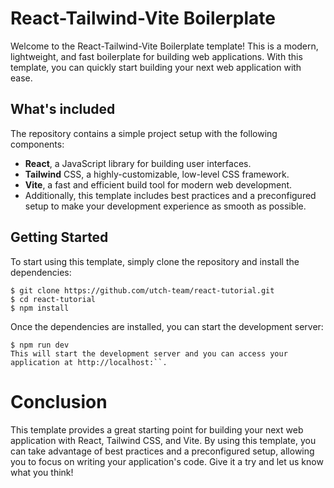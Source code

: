 # React-Tailwind-Vite Boilerplate
Welcome to the React-Tailwind-Vite Boilerplate template! This is a modern, lightweight, and fast boilerplate for building web applications. With this template, you can quickly start building your next web application with ease.

## What's included
The repository contains a simple project setup with the following components:

- **React**, a JavaScript library for building user interfaces.
- **Tailwind** CSS, a highly-customizable, low-level CSS framework.
- **Vite**, a fast and efficient build tool for modern web development.
- Additionally, this template includes best practices and a preconfigured setup to make your development experience as smooth as possible.

## Getting Started
To start using this template, simply clone the repository and install the dependencies:

```shell
$ git clone https://github.com/utch-team/react-tutorial.git
$ cd react-tutorial
$ npm install
```
Once the dependencies are installed, you can start the development server:
```shell
$ npm run dev
This will start the development server and you can access your application at http://localhost:``.
```

# Conclusion
This template provides a great starting point for building your next web application with React, Tailwind CSS, and Vite. By using this template, you can take advantage of best practices and a preconfigured setup, allowing you to focus on writing your application's code. Give it a try and let us know what you think!
